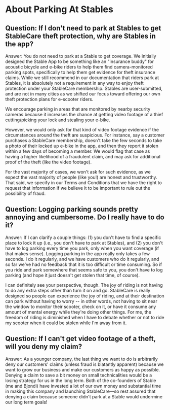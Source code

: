 # About Parking At Stables

## Question: If I don't need to park at Stables to get StableCare theft protection, why are Stables in the app?

Answer: You do not need to park at a Stable to get coverage. We initially designed the Stable App to be something like an "insurance buddy" for acoustic bicycle and e-bike riders to help them find camera-monitored parking spots, specifically to help them get evidence for theft insurance claims. While we still recommend in our documentation that riders park at Stables, it is absolutely not a requirement in any way to enjoy theft protection under your StableCare membership. Stables are user-submitted, and are not in many cities as we shifted our focus toward offering our own theft protection plans for e-scooter riders.

We encourage parking in areas that are monitored by nearby security cameras because it increases the chance at getting video footage of a thief cutting/picking your lock and stealing your e-bike.

However, we would only ask for that kind of video footage evidence if the circumstances around the theft are suspicious. For instance, say a customer purchases a StableCare membership, doesn't take the few seconds to take a photo of their locked up e-bike in the app, and then they report it stolen within a few days of becoming a member. We would flag that case as having a higher likelihood of a fraudulent claim, and may ask for additional proof of the theft (like the video footage).

For the vast majority of cases, we won't ask for such evidence, as we expect the vast majority of people (like you!) are honest and trustworthy. That said, we specify in our Terms and Conditions that we have the right to request that information if we believe it to be important to rule out the possibility of fraud.


## Question: Logging parking sounds pretty annoying and cumbersome. Do I really have to do it?

Answer: If I can clarify a couple things: (1) you don't have to find a specific place to lock it up (i.e., you don't have to park at Stables), and (2) you don't have to log parking every time you park, only when you want coverage (if that makes sense). Logging parking in the app really only takes a few seconds. I do it regularly, and we have customers who do it regularly, and so far we've had no feedback that it is too difficult or time consuming. So if you ride and park somewhere that seems safe to you, you don't have to log parking (and hope it just doesn't get stolen that time, of course).

I can definitely see your perspective, though. The joy of riding is not having to do any extra steps other than turn it on and go. StableCare is really designed so people can experience the joy of riding, and at their destination can park without having to worry -- in other words, not having to sit near the window to monitor their scooter, check on it, or have it consume any amount of mental energy while they're doing other things. For me, the freedom of riding is diminished when I have to debate whether or not to ride my scooter when it could be stolen while I'm away from it.


## Question: If I can't get video footage of a theft, will you deny my claim?

Answer: As a younger company, the last thing we want to do is arbitrarily deny our customers' claims (unless fraud is blatantly apparent) because we want to grow our business and make our customers as happy as possible. Denying a claim to save a bit money on small technicalities would be a losing strategy for us in the long term. Both of the co-founders of Stable (me and Bjondi) have invested a lot of our own money and substantial time in making this company and launching StableCare—so rest assured that denying a claim because someone didn't park at a Stable would undermine our long term goals!

